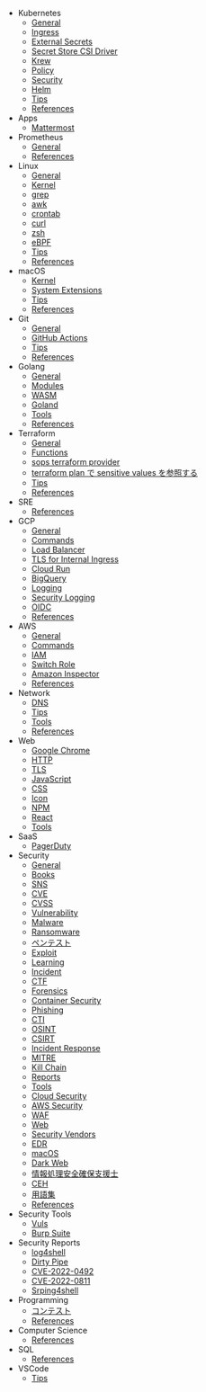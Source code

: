 - Kubernetes
  - [General](k8s/general.md)
  - [Ingress](k8s/ingress.md)
  - [External Secrets](k8s/external-secrets.md)
  - [Secret Store CSI Driver](k8s/secret-store-csi-driver.md)
  - [Krew](k8s/krew.md)
  - [Policy](k8s/policy.md)
  - [Security](k8s/security.md)
  - [Helm](k8s/helm.md)
  - [Tips](k8s/tips.md)
  - [References](k8s/references.md)
- Apps
  - [Mattermost](apps/mattermost.md)
- Prometheus
  - [General](prometheus/general.md)
  - [References](prometheus/references.md)
- Linux
  - [General](linux/general.md)
  - [Kernel](linux/kernel.md)
  - [grep](linux/grep.md)
  - [awk](linux/awk.md)
  - [crontab](linux/crontab.md)
  - [curl](linux/curl.md)
  - [zsh](linux/zsh.md)
  - [eBPF](linux/ebpf.md)
  - [Tips](linux/tips.md)
  - [References](linux/references.md)
- macOS
  - [Kernel](macos/kernel.md)
  - [System Extensions](macos/sext.md)
  - [Tips](macos/tips.md)
  - [References](macos/references.md)
- Git
  - [General](git/general.md)
  - [GitHub Actions](git/actions.md)
  - [Tips](git/tips.md)
  - [References](git/references.md)
- Golang
  - [General](golang/general.md)
  - [Modules](golang/modules.md)
  - [WASM](golang/wasm.md)
  - [Goland](golang/goland.md)
  - [Tools](golang/tools.md)
  - [References](golang/references.md)
- Terraform
  - [General](terraform/general.md)
  - [Functions](terraform/functions.md)
  - [sops terraform provider](terraform/sops.md)
  - [terraform plan で sensitive values を参照する](terraform/plan-sensitive.md)
  - [Tips](terraform/tips.md)
  - [References](terraform/references.md)
- SRE
  - [References](sre/references.md)
- GCP
  - [General](gcp/general.md)
  - [Commands](gcp/command.md)
  - [Load Balancer](gcp/lb.md)
  - [TLS for Internal Ingress](gcp/cert.md)
  - [Cloud Run](gcp/cloudrun.md)
  - [BigQuery](gcp/bigquery.md)
  - [Logging](gcp/logging.md)
  - [Security Logging](gcp/security_logging.md)
  - [OIDC](gcp/oidc.md)
  - [References](gcp/references.md)
- AWS
  - [General](aws/general.md)
  - [Commands](aws/command.md)
  - [IAM](aws/iam.md)
  - [Switch Role](aws/switch-role.md)
  - [Amazon Inspector](aws/inspector.md)
  - [References](aws/references.md)
- Network
  - [DNS](network/dns.md)
  - [Tips](network/tips.md)
  - [Tools](network/tools.md)
  - [References](network/references.md)
- Web
  - [Google Chrome](web/chrome.md)
  - [HTTP](web/http.md)
  - [TLS](web/tls.md)
  - [JavaScript](web/js.md)
  - [CSS](web/css.md)
  - [Icon](web/icon.md)
  - [NPM](web/npm.md)
  - [React](web/react.md)
  - [Tools](web/tools.md)
- SaaS
  - [PagerDuty](saas/pagerduty.md)
- Security
  - [General](security/general.md)
  - [Books](security/books.md)
  - [SNS](security/sns.md)
  - [CVE](security/cve.md)
  - [CVSS](security/cvss.md)
  - [Vulnerability](security/vuln.md)
  - [Malware](security/malware.md)
  - [Ransomware](security/ransomware.md)
  - [ペンテスト](security/pentest.md)
  - [Exploit](security/exploit.md)
  - [Learning](security/learning.md)
  - [Incident](security/incident.md)
  - [CTF](security/ctf.md)
  - [Forensics](security/forensics.md)
  - [Container Security](security/container.md)
  - [Phishing](security/phishing.md)
  - [CTI](security/cti.md)
  - [OSINT](security/osint.md)
  - [CSIRT](security/csirt.md)
  - [Incident Response](security/ir.md)
  - [MITRE](security/mitre.md)
  - [Kill Chain](security/killchain.md)
  - [Reports](security/reports.md)
  - [Tools](security/tools.md)
  - [Cloud Security](security/cloud.md)
  - [AWS Security](security/aws.md)
  - [WAF](security/waf.md)
  - [Web](security/web.md)
  - [Security Vendors](security/vendor.md)
  - [EDR](security/edr.md)
  - [macOS](security/mac.md)
  - [Dark Web](security/darkweb.md)
  - [情報処理安全確保支援士](security/ipa-sc.md)
  - [CEH](security/ceh.md)
  - [用語集](security/terms.md)
  - [References](security/references.md)
- Security Tools
  - [Vuls](sectools/vuls.md)
  - [Burp Suite](sectools/burp.md)
- Security Reports
  - [log4shell](secreports/log4shell.md)
  - [Dirty Pipe](secreports/dirtypipe.md)
  - [CVE-2022-0492](secreports/cve-2022-0492.md)
  - [CVE-2022-0811](secreports/cve-2022-0811.md)
  - [Srping4shell](secreports/spring4shell.md)
- Programming
  - [コンテスト](programming/contests.md)
  - [References](programming/references.md)
- Computer Science
  - [References](cs/references.md)
- SQL
  - [References](sql/references.md)
- VSCode
  - [Tips](vscode/tips.md)
